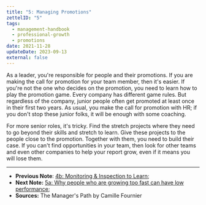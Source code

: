 ```yaml
---
title: "5: Managing Promotions"
zettelID: "5"
tags:
  - management-handbook
  - professional-growth
  - promotions
date: 2021-11-28
updateDate: 2023-09-13
external: false
---
```


As a leader, you're responsible for people and their promotions. If you are making the call for promotion for your team member, then it's easier. If you're not the one who decides on the promotion, you need to learn how to play the promotion game. Every company has different game rules. But regardless of the company, junior people often get promoted at least once in their first two years. As usual, you make the call for promotion with HR; if you don't stop these junior folks, it will be enough with some coaching.

For more senior roles, it's tricky. Find the stretch projects where they need to go beyond their skills and stretch to learn. Give these projects to the people close to the promotion. Together with them, you need to build their case. If you can't find opportunities in your team, then look for other teams and even other companies to help your report grow, even if it means you will lose them.

---

- **Previous Note**: [4b: Monitoring & Inspection to Learn](/notes/4b/);
- **Next Note:** [5a: Why people who are growing too fast can have low performance](/notes/5a/);
- **Sources:** The Manager's Path by Camille Fournier
